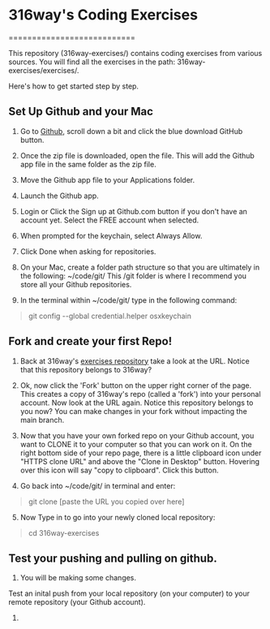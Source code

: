 # 316way's Coding Exercises
===========================

This repository (316way-exercises/) contains coding exercises from various sources. You will find all the exercises in the path:  316way-exercises/exercises/. 

Here's how to get started step by step. 



## Set Up Github and your Mac

1. Go to [Github](https://github.com), scroll down a bit and click the blue download GitHub button.

2. Once the zip file is downloaded, open the file. This will add the Github app file in the same folder as the zip file. 

3. Move the Github app file to your Applications folder. 

4. Launch the Github app.

5. Login or Click the Sign up at Github.com button if you don't have an account yet. Select the FREE account when selected.

6. When prompted for the keychain, select Always Allow.

7. Click Done when asking for repositories.

8. On your Mac, create a folder path structure so that you are ultimately in the following:  ~/code/git/    This /git folder is where I recommend you store all your Github repositories. 

9. In the terminal within ~/code/git/ type in the following command:

> git config --global credential.helper osxkeychain



## Fork and create your first Repo!

1. Back at 316way's [exercises repository](https://github.com/316way/316way-exercises) take a look at the URL. Notice that this repository belongs to 316way? 

2. Ok, now click the 'Fork' button on the upper right corner of the page. This creates a copy of 316way's repo (called a 'fork') into your personal account. Now look at the URL again. Notice this repository belongs to you now? You can make changes in your fork without impacting the main branch. 

3. Now that you have your own forked repo on your Github account, you want to CLONE it to your computer so that you can work on it. On the right bottom side of your repo page, there is a little clipboard icon under "HTTPS clone URL" and above the "Clone in Desktop" button. Hovering over this icon will say "copy to clipboard". Click this button.

4. Go back into ~/code/git/ in terminal and enter:

> git clone [paste the URL you copied over here]

5. Now Type in to go into your newly cloned local repository:

> cd 316way-exercises


## Test your pushing and pulling on github.  

1. You will be making some changes. 

Test an inital push from your local repository (on your computer) to your remote repository (your Github account). 

1. 